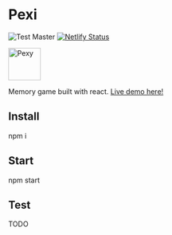# Pexi


![Test Master](https://github.com/EmilioHerreraSoukup/pexi/workflows/CI/badge.svg?branch=master) [![Netlify Status](https://api.netlify.com/api/v1/badges/3bd21bd0-fee3-4c61-89e6-fa3bcc2e2ec2/deploy-status)](https://app.netlify.com/sites/pexy/deploys)



<p align="left">
<img width="65" height="65" alt="Pexy" src="https://pexy.netlify.app/assets/logo.svg"></p>

Memory game built with react. [Live demo here!](https://pexy.netlify.app/ )


## Install
npm i

## Start
npm start  

## Test
TODO
